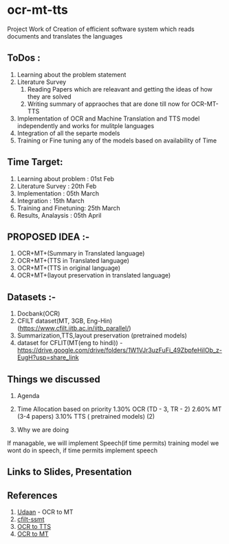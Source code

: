 # ocr-mt-tts
Project Work of Creation of efficient software system which reads documents and translates the languages 


## ToDos :

1. Learning about the problem statement
2. Literature Survey 
   1. Reading Papers which are releavant and getting the ideas of how they are solved 
   2. Writing summary of appraoches that are done till now for OCR-MT-TTS   
3. Implementation of OCR and Machine Translation and TTS model independently and works for mulitple languages
4. Integration of all the separte models
5. Training or Fine tuning any of the models based on availability of Time


## Time Target:

1. Learning about problem : 01st Feb
2. Literature Survey      : 20th Feb
3. Implementation         : 05th March
4. Integration            : 15th March
5. Training and Finetuning: 25th March
6. Results, Analaysis     : 05th April


## PROPOSED IDEA :-
1. OCR+MT+(Summary in Translated language)
2. OCR+MT+(TTS in Translated language)
3. OCR+MT+(TTS in original language)
4. OCR+MT+(layout preservation in translated language) 


## Datasets :-
1. Docbank(OCR)
2. CFILT dataset(MT, 3GB, Eng-Hin) (https://www.cfilt.iitb.ac.in/iitb_parallel/)
3. Summarization,TTS,layout preservation (pretrained models)
4. dataset for CFLIT(MT(eng to hindi)) - https://drive.google.com/drive/folders/1W1VJr3uzFuFi_49ZbpfeHiIOb_z-EugH?usp=share_link  

## Things we discussed

1. Agenda
2. Time Allocation based on priority
   1.30% OCR (TD - 3, TR - 2)
   2.60% MT (3-4 papers)
   3.10% TTS ( pretrained models) (2)

4. Why we are doing



If managable, we will implement Speech(if time permits)
training model we wont do in speech, if time permits implement speech


## Links to Slides, Presentation

## References

1. [Udaan](https://udaanproject.org/) - OCR to MT
2. [cfilt-ssmt](https://www.cfilt.iitb.ac.in/ssmt/speech2speech)
3. [OCR to TTS](https://ieeexplore.ieee.org/stamp/stamp.jsp?tp=&arnumber=9697030)
4. [OCR to MT](https://arxiv.org/abs/1910.05535)
